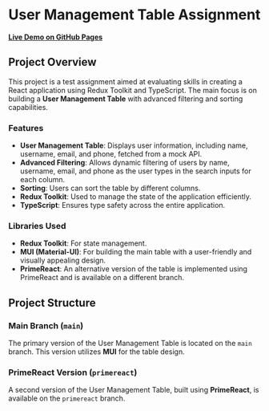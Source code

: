 # User Management Table Assignment

**[Live Demo on GitHub Pages](https://gelan007.github.io/user-management-table-assignment/)**

## Project Overview

This project is a test assignment aimed at evaluating skills in creating a React application using Redux Toolkit and TypeScript. The main focus is on building a **User Management Table** with advanced filtering and sorting capabilities.

### Features

- **User Management Table**: Displays user information, including name, username, email, and phone, fetched from a mock API.
- **Advanced Filtering**: Allows dynamic filtering of users by name, username, email, and phone as the user types in the search inputs for each column.
- **Sorting**: Users can sort the table by different columns.
- **Redux Toolkit**: Used to manage the state of the application efficiently.
- **TypeScript**: Ensures type safety across the entire application.

### Libraries Used

- **Redux Toolkit**: For state management.
- **MUI (Material-UI)**: For building the main table with a user-friendly and visually appealing design.
- **PrimeReact**: An alternative version of the table is implemented using PrimeReact and is available on a different branch.

## Project Structure

### Main Branch (`main`)

The primary version of the User Management Table is located on the `main` branch. This version utilizes **MUI** for the table design.

### PrimeReact Version (`primereact`)

A second version of the User Management Table, built using **PrimeReact**, is available on the `primereact` branch.



